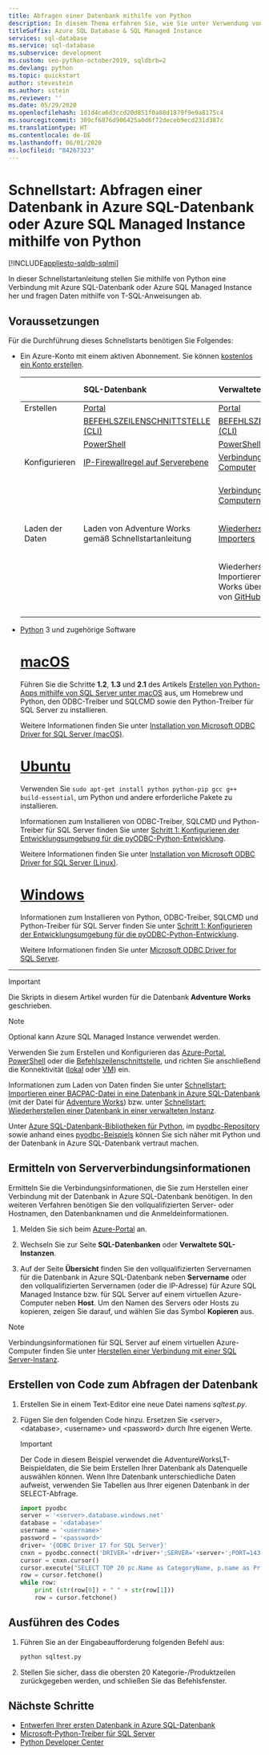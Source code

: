 ```yaml
---
title: Abfragen einer Datenbank mithilfe von Python
description: In diesem Thema erfahren Sie, wie Sie unter Verwendung von Python ein Programm erstellen, das eine Verbindung mit einer Datenbank in Azure SQL-Datenbank herstellt und diese mithilfe von Transact-SQL-Anweisungen abfragt.
titleSuffix: Azure SQL Database & SQL Managed Instance
services: sql-database
ms.service: sql-database
ms.subservice: development
ms.custom: seo-python-october2019, sqldbrb=2 
ms.devlang: python
ms.topic: quickstart
author: stevestein
ms.author: sstein
ms.reviewer: ''
ms.date: 05/29/2020
ms.openlocfilehash: 1d1d4ca6d3ccd20d851f0a88d1879f9e9a8175c4
ms.sourcegitcommit: 309cf6876d906425a0d6f72deceb9ecd231d387c
ms.translationtype: HT
ms.contentlocale: de-DE
ms.lasthandoff: 06/01/2020
ms.locfileid: "84267323"
---
```

# <a name="quickstart-use-python-to-query-a-database-in-azure-sql-database-or-azure-sql-managed-instance"></a>Schnellstart: Abfragen einer Datenbank in Azure SQL-Datenbank oder Azure SQL Managed Instance mithilfe von Python
[!INCLUDE[appliesto-sqldb-sqlmi](../includes/appliesto-sqldb-sqlmi.md)]

In dieser Schnellstartanleitung stellen Sie mithilfe von Python eine Verbindung mit Azure SQL-Datenbank oder Azure SQL Managed Instance her und fragen Daten mithilfe von T-SQL-Anweisungen ab.

## <a name="prerequisites"></a>Voraussetzungen

Für die Durchführung dieses Schnellstarts benötigen Sie Folgendes:

- Ein Azure-Konto mit einem aktiven Abonnement. Sie können [kostenlos ein Konto erstellen](https://azure.microsoft.com/free/?ref=microsoft.com&utm_source=microsoft.com&utm_medium=docs&utm_campaign=visualstudio).

  || SQL-Datenbank | Verwaltete SQL-Instanz | SQL Server auf Azure-VMs |
  |:--- |:--- |:---|:---|
  | Erstellen| [Portal](single-database-create-quickstart.md) | [Portal](../managed-instance/instance-create-quickstart.md) | [Portal](../virtual-machines/windows/sql-vm-create-portal-quickstart.md)
  || [BEFEHLSZEILENSCHNITTSTELLE (CLI)](scripts/create-and-configure-database-cli.md) | [BEFEHLSZEILENSCHNITTSTELLE (CLI)](https://medium.com/azure-sqldb-managed-instance/working-with-sql-managed-instance-using-azure-cli-611795fe0b44) |
  || [PowerShell](scripts/create-and-configure-database-powershell.md) | [PowerShell](../managed-instance/scripts/create-configure-managed-instance-powershell.md) | [PowerShell](../virtual-machines/windows/sql-vm-create-powershell-quickstart.md)
  | Konfigurieren | [IP-Firewallregel auf Serverebene](firewall-create-server-level-portal-quickstart.md)| [Verbindung von einem virtuellen Computer](../managed-instance/connect-vm-instance-configure.md)|
  |||[Verbindungen von lokalen Computern](../managed-instance/point-to-site-p2s-configure.md) | [Herstellen einer Verbindung mit einer SQL Server-Instanz](../virtual-machines/windows/sql-vm-create-portal-quickstart.md)
  |Laden der Daten|Laden von Adventure Works gemäß Schnellstartanleitung|[Wiederherstellen von Wide World Importers](../managed-instance/restore-sample-database-quickstart.md) | [Wiederherstellen von Wide World Importers](../managed-instance/restore-sample-database-quickstart.md) |
  |||Wiederherstellen oder Importieren von Adventure Works über eine [BACPAC-Datei](database-import.md) von [GitHub](https://github.com/Microsoft/sql-server-samples/tree/master/samples/databases/adventure-works)| Wiederherstellen oder Importieren von Adventure Works über eine [BACPAC-Datei](database-import.md) von [GitHub](https://github.com/Microsoft/sql-server-samples/tree/master/samples/databases/adventure-works)|
  |||

- [Python](https://python.org/downloads) 3 und zugehörige Software

  # <a name="macos"></a>[macOS](#tab/macos)

  Führen Sie die Schritte **1.2**, **1.3** und **2.1** des Artikels [Erstellen von Python-Apps mithilfe von SQL Server unter macOS](https://www.microsoft.com/sql-server/developer-get-started/python/mac/) aus, um Homebrew und Python, den ODBC-Treiber und SQLCMD sowie den Python-Treiber für SQL Server zu installieren.

  Weitere Informationen finden Sie unter [Installation von Microsoft ODBC Driver for SQL Server (macOS)](/sql/connect/odbc/linux-mac/installing-the-microsoft-odbc-driver-for-sql-server).

  # <a name="ubuntu"></a>[Ubuntu](#tab/ubuntu)

  Verwenden Sie `sudo apt-get install python python-pip gcc g++ build-essential`, um Python und andere erforderliche Pakete zu installieren.

  Informationen zum Installieren von ODBC-Treiber, SQLCMD und Python-Treiber für SQL Server finden Sie unter [Schritt 1: Konfigurieren der Entwicklungsumgebung für die pyODBC-Python-Entwicklung](/sql/connect/python/pyodbc/step-1-configure-development-environment-for-pyodbc-python-development#linux).

  Weitere Informationen finden Sie unter [Installation von Microsoft ODBC Driver for SQL Server (Linux)](/sql/connect/odbc/linux-mac/installing-the-microsoft-odbc-driver-for-sql-server).

  # <a name="windows"></a>[Windows](#tab/windows)

  Informationen zum Installieren von Python, ODBC-Treiber, SQLCMD und Python-Treiber für SQL Server finden Sie unter [Schritt 1: Konfigurieren der Entwicklungsumgebung für die pyODBC-Python-Entwicklung](/sql/connect/python/pyodbc/step-1-configure-development-environment-for-pyodbc-python-development#windows).

  Weitere Informationen finden Sie unter [Microsoft ODBC Driver for SQL Server](/sql/connect/odbc/microsoft-odbc-driver-for-sql-server).

---

> [!IMPORTANT]
> Die Skripts in diesem Artikel wurden für die Datenbank **Adventure Works** geschrieben.

> [!NOTE]
> Optional kann Azure SQL Managed Instance verwendet werden.
>
> Verwenden Sie zum Erstellen und Konfigurieren das [Azure-Portal](../managed-instance/instance-create-quickstart.md), [PowerShell](../managed-instance/scripts/create-configure-managed-instance-powershell.md) oder die [Befehlszeilenschnittstelle](https://medium.com/azure-sqldb-managed-instance/working-with-sql-managed-instance-using-azure-cli-611795fe0b44), und richten Sie anschließend die Konnektivität ([lokal](../managed-instance/point-to-site-p2s-configure.md) oder [VM](../managed-instance/connect-vm-instance-configure.md)) ein.
>
> Informationen zum Laden von Daten finden Sie unter [Schnellstart: Importieren einer BACPAC-Datei in eine Datenbank in Azure SQL-Datenbank](database-import.md) (mit der Datei für [Adventure Works](https://github.com/Microsoft/sql-server-samples/tree/master/samples/databases/adventure-works)) bzw. unter [Schnellstart: Wiederherstellen einer Datenbank in einer verwalteten Instanz](../managed-instance/restore-sample-database-quickstart.md).

Unter [Azure SQL-Datenbank-Bibliotheken für Python](/python/api/overview/azure/sql), im [pyodbc-Repository](https://github.com/mkleehammer/pyodbc/wiki/) sowie anhand eines [pyodbc-Beispiels](https://github.com/mkleehammer/pyodbc/wiki/Getting-started) können Sie sich näher mit Python und der Datenbank in Azure SQL-Datenbank vertraut machen.

## <a name="get-server-connection-information"></a>Ermitteln von Serververbindungsinformationen

Ermitteln Sie die Verbindungsinformationen, die Sie zum Herstellen einer Verbindung mit der Datenbank in Azure SQL-Datenbank benötigen. In den weiteren Verfahren benötigen Sie den vollqualifizierten Server- oder Hostnamen, den Datenbanknamen und die Anmeldeinformationen.

1. Melden Sie sich beim [Azure-Portal](https://portal.azure.com/) an.

2. Wechseln Sie zur Seite **SQL-Datenbanken** oder **Verwaltete SQL-Instanzen**.

3. Auf der Seite **Übersicht** finden Sie den vollqualifizierten Servernamen für die Datenbank in Azure SQL-Datenbank neben **Servername** oder den vollqualifizierten Servernamen (oder die IP-Adresse) für Azure SQL Managed Instance bzw. für SQL Server auf einem virtuellen Azure-Computer neben **Host**. Um den Namen des Servers oder Hosts zu kopieren, zeigen Sie darauf, und wählen Sie das Symbol **Kopieren** aus.

> [!NOTE]
> Verbindungsinformationen für SQL Server auf einem virtuellen Azure-Computer finden Sie unter [Herstellen einer Verbindung mit einer SQL Server-Instanz](../virtual-machines/windows/sql-vm-create-portal-quickstart.md#connect-to-sql-server).

## <a name="create-code-to-query-your-database"></a>Erstellen von Code zum Abfragen der Datenbank 

1. Erstellen Sie in einem Text-Editor eine neue Datei namens *sqltest.py*.  
   
1. Fügen Sie den folgenden Code hinzu. Ersetzen Sie \<server>, \<database>, \<username> und \<password> durch Ihre eigenen Werte.
   
   >[!IMPORTANT]
   >Der Code in diesem Beispiel verwendet die AdventureWorksLT-Beispieldaten, die Sie beim Erstellen Ihrer Datenbank als Datenquelle auswählen können. Wenn Ihre Datenbank unterschiedliche Daten aufweist, verwenden Sie Tabellen aus Ihrer eigenen Datenbank in der SELECT-Abfrage. 
   
   ```python
   import pyodbc
   server = '<server>.database.windows.net'
   database = '<database>'
   username = '<username>'
   password = '<password>'
   driver= '{ODBC Driver 17 for SQL Server}'
   cnxn = pyodbc.connect('DRIVER='+driver+';SERVER='+server+';PORT=1433;DATABASE='+database+';UID='+username+';PWD='+ password)
   cursor = cnxn.cursor()
   cursor.execute("SELECT TOP 20 pc.Name as CategoryName, p.name as ProductName FROM [SalesLT].[ProductCategory] pc JOIN [SalesLT].[Product] p ON pc.productcategoryid = p.productcategoryid")
   row = cursor.fetchone()
   while row:
       print (str(row[0]) + " " + str(row[1]))
       row = cursor.fetchone()
   ```
   

## <a name="run-the-code"></a>Ausführen des Codes

1. Führen Sie an der Eingabeaufforderung folgenden Befehl aus:

   ```cmd
   python sqltest.py
   ```

1. Stellen Sie sicher, dass die obersten 20 Kategorie-/Produktzeilen zurückgegeben werden, und schließen Sie das Befehlsfenster.

## <a name="next-steps"></a>Nächste Schritte

- [Entwerfen Ihrer ersten Datenbank in Azure SQL-Datenbank](design-first-database-tutorial.md)
- [Microsoft-Python-Treiber für SQL Server](https://docs.microsoft.com/sql/connect/python/python-driver-for-sql-server/)
- [Python Developer Center](https://azure.microsoft.com/develop/python/?v=17.23h)

